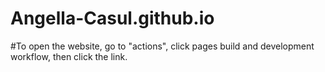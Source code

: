 # Angella-Casul.github.io
#To open the website, go to "actions", click pages build and development workflow, then click the link.

